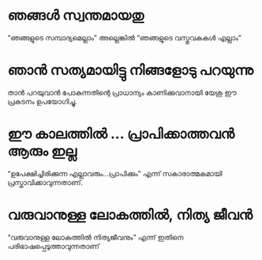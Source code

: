 # ഞങ്ങൾ സ്വന്തമായതു
“ഞങ്ങളുടെ സമ്പാദ്യമെല്ലാം” അല്ലെങ്കിൽ “ഞങ്ങളുടെ വസ്തുവകകൾ എല്ലാം” 
# ഞാൻ സത്യമായിട്ടു നിങ്ങളോടു പറയുന്നു
താൻ പറയുവാൻ പോകുന്നതിന്റെ പ്രാധാന്യം കാണിക്കുവാനായി യേശു ഈ പ്രകടനം ഉപയോഗിച്ചു. 
# ഈ കാലത്തിൽ ... പ്രാപിക്കാത്തവൻ ആരും ഇല്ല
“ഉപേക്ഷിച്ചിരിക്കുന്ന എല്ലാവരും...പ്രാപിക്കും” എന്ന് സകാരാത്മകമായി പ്രസ്താവിക്കാവുന്നതാണ്.
# വരുവാനുള്ള ലോകത്തിൽ, നിത്യ ജീവൻ
“വരുവാനുള്ള ലോകത്തിൽ നിത്യജീവനും” എന്ന് ഇതിനെ പരിഭാഷപ്പെടുത്താവുന്നതാണ്
